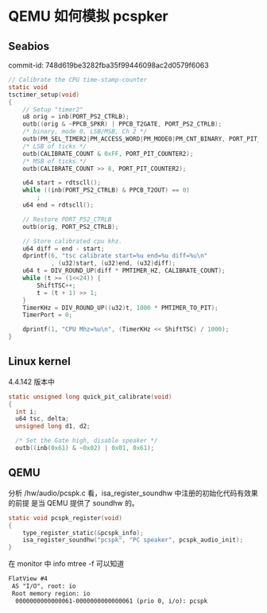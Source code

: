 # QEMU 如何模拟 pcspker


## Seabios
commit-id: 748d619be3282fba35f99446098ac2d0579f6063
```c
// Calibrate the CPU time-stamp-counter
static void
tsctimer_setup(void)
{
    // Setup "timer2"
    u8 orig = inb(PORT_PS2_CTRLB);
    outb((orig & ~PPCB_SPKR) | PPCB_T2GATE, PORT_PS2_CTRLB);
    /* binary, mode 0, LSB/MSB, Ch 2 */
    outb(PM_SEL_TIMER2|PM_ACCESS_WORD|PM_MODE0|PM_CNT_BINARY, PORT_PIT_MODE);
    /* LSB of ticks */
    outb(CALIBRATE_COUNT & 0xFF, PORT_PIT_COUNTER2);
    /* MSB of ticks */
    outb(CALIBRATE_COUNT >> 8, PORT_PIT_COUNTER2);

    u64 start = rdtscll();
    while ((inb(PORT_PS2_CTRLB) & PPCB_T2OUT) == 0)
        ;
    u64 end = rdtscll();

    // Restore PORT_PS2_CTRLB
    outb(orig, PORT_PS2_CTRLB);

    // Store calibrated cpu khz.
    u64 diff = end - start;
    dprintf(6, "tsc calibrate start=%u end=%u diff=%u\n"
            , (u32)start, (u32)end, (u32)diff);
    u64 t = DIV_ROUND_UP(diff * PMTIMER_HZ, CALIBRATE_COUNT);
    while (t >= (1<<24)) {
        ShiftTSC++;
        t = (t + 1) >> 1;
    }
    TimerKHz = DIV_ROUND_UP((u32)t, 1000 * PMTIMER_TO_PIT);
    TimerPort = 0;

    dprintf(1, "CPU Mhz=%u\n", (TimerKHz << ShiftTSC) / 1000);
}
```
## Linux kernel
4.4.142 版本中
```c
static unsigned long quick_pit_calibrate(void)
{
  int i;
  u64 tsc, delta;
  unsigned long d1, d2;

  /* Set the Gate high, disable speaker */
  outb((inb(0x61) & ~0x02) | 0x01, 0x61);
```

## QEMU
分析 /hw/audio/pcspk.c 看，isa_register_soundhw 中注册的初始化代码有效果的前提
是当 QEMU 提供了 soundhw 的。
```c
static void pcspk_register(void)
{
    type_register_static(&pcspk_info);
    isa_register_soundhw("pcspk", "PC speaker", pcspk_audio_init);
}
```

在 monitor 中 info mtree -f 可以知道
```txt
FlatView #4
 AS "I/O", root: io
 Root memory region: io
  0000000000000061-0000000000000061 (prio 0, i/o): pcspk
```

[^1]: https://techpiezo.com/linux/enable-audio-in-qemu-virtual-machine/
